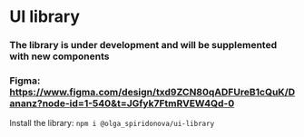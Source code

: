 # UI library

### The library is under development and will be supplemented with new components
### Figma: https://www.figma.com/design/txd9ZCN80qADFUreB1cQuK/Dananz?node-id=1-540&t=JGfyk7FtmRVEW4Qd-0

Install the library: ```npm i @olga_spiridonova/ui-library```
